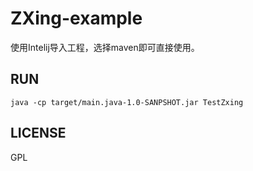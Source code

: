 # ZXing-example

使用Intelij导入工程，选择maven即可直接使用。

## RUN

`java -cp target/main.java-1.0-SANPSHOT.jar TestZxing`

## LICENSE

GPL